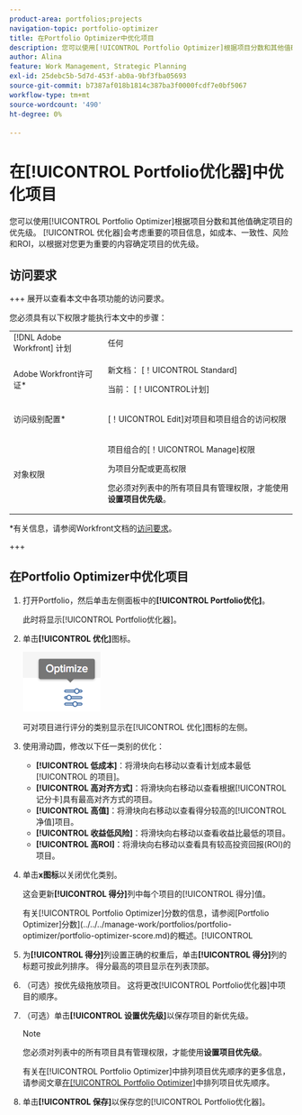 ```yaml
---
product-area: portfolios;projects
navigation-topic: portfolio-optimizer
title: 在Portfolio Optimizer中优化项目
description: 您可以使用[!UICONTROL Portfolio Optimizer]根据项目分数和其他值确定项目的优先级。 Optimizer会考虑重要的项目信息，如成本、一致性、风险和ROI，以根据对您更重要的内容安排项目的优先级。
author: Alina
feature: Work Management, Strategic Planning
exl-id: 25debc5b-5d7d-453f-ab0a-9bf3fba05693
source-git-commit: b7387af018b1814c387ba3f0000fcdf7e0bf5067
workflow-type: tm+mt
source-wordcount: '490'
ht-degree: 0%

---
```


# 在[!UICONTROL Portfolio优化器]中优化项目

您可以使用[!UICONTROL Portfolio Optimizer]根据项目分数和其他值确定项目的优先级。 [!UICONTROL 优化器]会考虑重要的项目信息，如成本、一致性、风险和ROI，以根据对您更为重要的内容确定项目的优先级。

## 访问要求

+++ 展开以查看本文中各项功能的访问要求。

您必须具有以下权限才能执行本文中的步骤：

<table style="table-layout:auto"> 
 <col> 
 <col> 
 <tbody> 
  <tr> 
   <td role="rowheader">[!DNL Adobe Workfront] 计划</td> 
   <td> 任何</td> 
  </tr> 
  <tr> 
   <td role="rowheader">Adobe Workfront许可证*</td> 
   <td> <p>新文档： [！UICONTROL Standard] </p>
   <p>当前： [！UICONTROL计划] </p> </td> 
  </tr> 
  <tr> 
   <td role="rowheader">访问级别配置*</td> 
   <td> <p>[！UICONTROL Edit]对项目和项目组合的访问权限</p> </td> 
  </tr> 
  <tr> 
   <td role="rowheader">对象权限</td> 
   <td> <p>项目组合的[！UICONTROL Manage]权限</p> <p>为项目分配或更高权限</p> 
   <p>您必须对列表中的所有项目具有管理权限，才能使用<b>设置项目优先级</b>。</p>
    </td> 
  </tr> 
 </tbody> 
</table>

*有关信息，请参阅Workfront文档的[访问要求](/help/quicksilver/administration-and-setup/add-users/access-levels-and-object-permissions/access-level-requirements-in-documentation.md)。

+++

## 在Portfolio Optimizer中优化项目

1. 打开Portfolio，然后单击左侧面板中的&#x200B;**[!UICONTROL Portfolio优化]**。

   此时将显示[!UICONTROL Portfolio优化器]。

1. 单击&#x200B;**[!UICONTROL 优化]**&#x200B;图标。

   ![优化图标](assets/optimize-icon-portfolio-optimizer.png)

   可对项目进行评分的类别显示在[!UICONTROL 优化]图标的左侧。

1. 使用滑动圆，修改以下任一类别的优化：

   * **[!UICONTROL 低成本]**：将滑块向右移动以查看计划成本最低[!UICONTROL 的项目]。
   * **[!UICONTROL 高对齐方式]**：将滑块向右移动以查看根据[!UICONTROL 记分卡]具有最高对齐方式的项目。
   * **[!UICONTROL 高值]**：将滑块向右移动以查看得分较高的[!UICONTROL 净值]项目。
   * **[!UICONTROL 收益低风险]**：将滑块向右移动以查看收益比最低的项目。
   * **[!UICONTROL 高ROI]**：将滑块向右移动以查看具有较高投资回报(ROI)的项目。

1. 单击&#x200B;**x图标**&#x200B;以关闭优化类别。

   这会更新&#x200B;**[!UICONTROL 得分]**&#x200B;列中每个项目的[!UICONTROL 得分]值。

   有关[!UICONTROL Portfolio Optimizer]分数的信息，请参阅[Portfolio Optimizer]分数](../../../manage-work/portfolios/portfolio-optimizer/portfolio-optimizer-score.md)的概述。[!UICONTROL 

1. 为&#x200B;**[!UICONTROL 得分]**&#x200B;列设置正确的权重后，单击&#x200B;**[!UICONTROL 得分]**&#x200B;列的标题可按此列排序。 得分最高的项目显示在列表顶部。

1. （可选）按优先级拖放项目。
这将更改[!UICONTROL Portfolio优化器]中项目的顺序。
1. （可选）单击&#x200B;**[!UICONTROL 设置优先级]**&#x200B;以保存项目的新优先级。

   >[!NOTE]
   >
   >   您必须对列表中的所有项目具有管理权限，才能使用&#x200B;**设置项目优先级**。

   有关在[!UICONTROL Portfolio Optimizer]中排列项目优先顺序的更多信息，请参阅文章[在[!UICONTROL Portfolio Optimizer]](../../../manage-work/portfolios/portfolio-optimizer/prioritize-projects-in-portfolio-optimizer.md)中排列项目优先顺序。

1. 单击&#x200B;**[!UICONTROL 保存]**&#x200B;以保存您的[!UICONTROL Portfolio优化器]。
